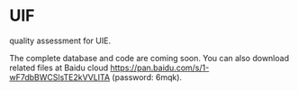 # UIF
quality assessment for UIE.

The complete database and code are coming soon. You can also download related files at Baidu cloud https://pan.baidu.com/s/1-wF7dbBWCSlsTE2kVVLITA (password: 6mqk).

